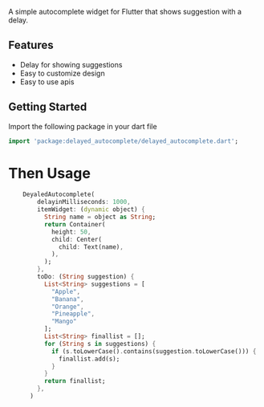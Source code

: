A simple autocomplete widget for Flutter that shows suggestion with a delay.

## Features

- Delay for showing suggestions
- Easy to customize design
- Easy to use apis

<!--
## Demo

![open street map search and pick](https://user-images.githubusercontent.com/69592754/179368498-fe392cdb-c321-46e8-ac4d-6b816e0a3758.png)
-->

<!-- ## Help Maintenance

I've been maintaining quite many repos these days and burning out slowly. If you could help me cheer up, buying me a cup of coffee will make my life really happy and get much energy out of it.

<a href="https://www.buymeacoffee.com/RtrHv1C" target="_blank"><img src="https://www.buymeacoffee.com/assets/img/custom_images/purple_img.png" alt="Buy Me A Coffee" style="height: auto !important;width: auto !important;" ></a> -->

## Getting Started

Import the following package in your dart file

```dart
import 'package:delayed_autocomplete/delayed_autocomplete.dart';
```

# Then Usage

```dart
    DeyaledAutocomplete(
        delayinMilliseconds: 1000,
        itemWidget: (dynamic object) {
          String name = object as String;
          return Container(
            height: 50,
            child: Center(
              child: Text(name),
            ),
          );
        },
        toDo: (String suggestion) {
          List<String> suggestions = [
            "Apple",
            "Banana",
            "Orange",
            "Pineapple",
            "Mango"
          ];
          List<String> finallist = [];
          for (String s in suggestions) {
            if (s.toLowerCase().contains(suggestion.toLowerCase())) {
              finallist.add(s);
            }
          }
          return finallist;
        },
      )
```

<!--
# Video Tutorial

Click on the image below to view a video tutorial. It will redirect you to a youtube video.

- Video 1

[![Click here to view the tutorial](https://img.youtube.com/vi/VHDlC8wC9FI/0.jpg)](https://www.youtube.com/watch?v=VHDlC8wC9FI)

- Video 2

[![Click here to view the tutorial](https://img.youtube.com/vi/kZRrH3UlxeU/0.jpg)](https://www.youtube.com/watch?v=kZRrH3UlxeU)
-->
